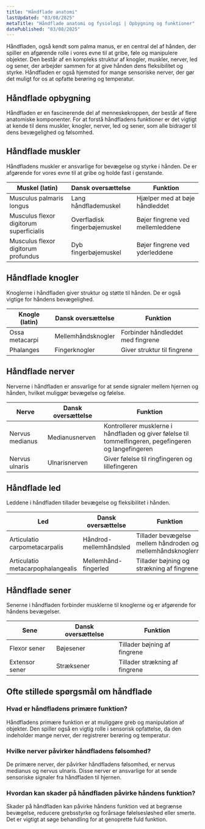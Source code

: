 ```yaml
---
title: "Håndflade anatomi"
lastUpdated: "03/08/2025"
metaTitle: "Håndflade anatomi og fysiologi | Opbygning og funktioner"
datePublished: "03/08/2025"
---
```


Håndfladen, også kendt som palma manus, er en central del af hånden, der spiller en afgørende rolle i vores evne til at gribe, føle og manipulere objekter. Den består af en kompleks struktur af knogler, muskler, nerver, led og sener, der arbejder sammen for at give hånden dens fleksibilitet og styrke. Håndfladen er også hjemsted for mange sensoriske nerver, der gør det muligt for os at opfatte berøring og temperatur.

## Håndflade opbygning

Håndfladen er en fascinerende del af menneskekroppen, der består af flere anatomiske komponenter. For at forstå håndfladens funktioner er det vigtigt at kende til dens muskler, knogler, nerver, led og sener, som alle bidrager til dens bevægelighed og følsomhed.

## Håndflade muskler

Håndfladens muskler er ansvarlige for bevægelse og styrke i hånden. De er afgørende for vores evne til at gribe og holde fast i genstande.

| Muskel (latin) | Dansk oversættelse | Funktion |
|----------------|--------------------|----------|
| Musculus palmaris longus | Lang håndflademuskel | Hjælper med at bøje håndleddet |
| Musculus flexor digitorum superficialis | Overfladisk fingerbøjemuskel | Bøjer fingrene ved mellemleddene |
| Musculus flexor digitorum profundus | Dyb fingerbøjemuskel | Bøjer fingrene ved yderleddene |

## Håndflade knogler

Knoglerne i håndfladen giver struktur og støtte til hånden. De er også vigtige for håndens bevægelighed.

| Knogle (latin) | Dansk oversættelse | Funktion |
|----------------|--------------------|----------|
| Ossa metacarpi | Mellemhåndsknogler | Forbinder håndleddet med fingrene |
| Phalanges | Fingerknogler | Giver struktur til fingrene |

## Håndflade nerver

Nerverne i håndfladen er ansvarlige for at sende signaler mellem hjernen og hånden, hvilket muliggør bevægelse og følelse.

| Nerve | Dansk oversættelse | Funktion |
|-------|--------------------|----------|
| Nervus medianus | Medianusnerven | Kontrollerer musklerne i håndfladen og giver følelse til tommelfingeren, pegefingeren og langefingeren |
| Nervus ulnaris | Ulnarisnerven | Giver følelse til ringfingeren og lillefingeren |

## Håndflade led

Leddene i håndfladen tillader bevægelse og fleksibilitet i hånden.

| Led | Dansk oversættelse | Funktion |
|-----|--------------------|----------|
| Articulatio carpometacarpalis | Håndrod-mellemhåndsled | Tillader bevægelse mellem håndroden og mellemhåndsknoglerne |
| Articulatio metacarpophalangealis | Mellemhånd-fingerled | Tillader bøjning og strækning af fingrene |

## Håndflade sener

Senerne i håndfladen forbinder musklerne til knoglerne og er afgørende for håndens bevægelser.

| Sene | Dansk oversættelse | Funktion |
|------|--------------------|----------|
| Flexor sener | Bøjesener | Tillader bøjning af fingrene |
| Extensor sener | Stræksener | Tillader strækning af fingrene |

## Ofte stillede spørgsmål om håndflade

### Hvad er håndfladens primære funktion?

Håndfladens primære funktion er at muliggøre greb og manipulation af objekter. Den spiller også en vigtig rolle i sensorisk opfattelse, da den indeholder mange nerver, der registrerer berøring og temperatur.

### Hvilke nerver påvirker håndfladens følsomhed?

De primære nerver, der påvirker håndfladens følsomhed, er nervus medianus og nervus ulnaris. Disse nerver er ansvarlige for at sende sensoriske signaler fra håndfladen til hjernen.

### Hvordan kan skader på håndfladen påvirke håndens funktion?

Skader på håndfladen kan påvirke håndens funktion ved at begrænse bevægelse, reducere grebsstyrke og forårsage følelsesløshed eller smerte. Det er vigtigt at søge behandling for at genoprette fuld funktion.